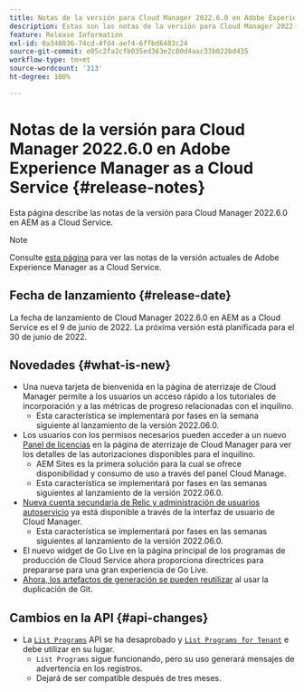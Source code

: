 ```yaml
---
title: Notas de la versión para Cloud Manager 2022.6.0 en Adobe Experience Manager as a Cloud Service
description: Estas son las notas de la versión para Cloud Manager 2022.6.0 en AEM as a Cloud Service.
feature: Release Information
exl-id: 0a348836-74cd-4fd4-aef4-6ffbd6483c24
source-git-commit: e05c2fa2cfb035ed363e2c80d4aac33b022bd435
workflow-type: tm+mt
source-wordcount: '313'
ht-degree: 100%

---
```


# Notas de la versión para Cloud Manager 2022.6.0 en Adobe Experience Manager as a Cloud Service {#release-notes}

Esta página describe las notas de la versión para Cloud Manager 2022.6.0 en AEM as a Cloud Service.

>[!NOTE]
>
>Consulte [esta página](/help/release-notes/release-notes-cloud/release-notes-current.md) para ver las notas de la versión actuales de Adobe Experience Manager as a Cloud Service.

## Fecha de lanzamiento {#release-date}

La fecha de lanzamiento de Cloud Manager 2022.6.0 en AEM as a Cloud Service es el 9 de junio de 2022. La próxima versión está planificada para el 30 de junio de 2022.

## Novedades {#what-is-new}

* Una nueva tarjeta de bienvenida en la página de aterrizaje de Cloud Manager permite a los usuarios un acceso rápido a los tutoriales de incorporación y a las métricas de progreso relacionadas con el inquilino.
   * Esta característica se implementará por fases en la semana siguiente al lanzamiento de la versión 2022.06.0.
* Los usuarios con los permisos necesarios pueden acceder a un nuevo [Panel de licencias](/help/implementing/cloud-manager/license-dashboard.md) en la página de aterrizaje de Cloud Manager para ver los detalles de las autorizaciones disponibles para el inquilino.
   * AEM Sites es la primera solución para la cual se ofrece disponibilidad y consumo de uso a través del panel Cloud Manage.
   * Esta característica se implementará por fases en las semanas siguientes al lanzamiento de la versión 2022.06.0.
* [Nueva cuenta secundaria de Relic y administración de usuarios autoservicio](/help/implementing/cloud-manager/user-access-new-relic.md) ya está disponible a través de la interfaz de usuario de Cloud Manager.
   * Esta característica se implementará por fases en las semanas siguientes al lanzamiento de la versión 2022.06.0.
* El nuevo widget de Go Live en la página principal de los programas de producción de Cloud Service ahora proporciona directrices para prepararse para una gran experiencia de Go Live.
* [Ahora, los artefactos de generación se pueden reutilizar](/help/implementing/cloud-manager/getting-access-to-aem-in-cloud/setting-up-project.md#build-artifact-reuse) al usar la duplicación de Git.

## Cambios en la API {#api-changes}

* La [`List Programs`](https://developer.adobe.com/experience-cloud/cloud-manager/reference/api/#operation/getPrograms) API se ha desaprobado y [`List Programs for Tenant`](https://developer.adobe.com/experience-cloud/cloud-manager/reference/api/#operation/getProgramsForTenant) e debe utilizar en su lugar.
   * `List Programs` sigue funcionando, pero su uso generará mensajes de advertencia en los registros.
   * Dejará de ser compatible después de tres meses.
